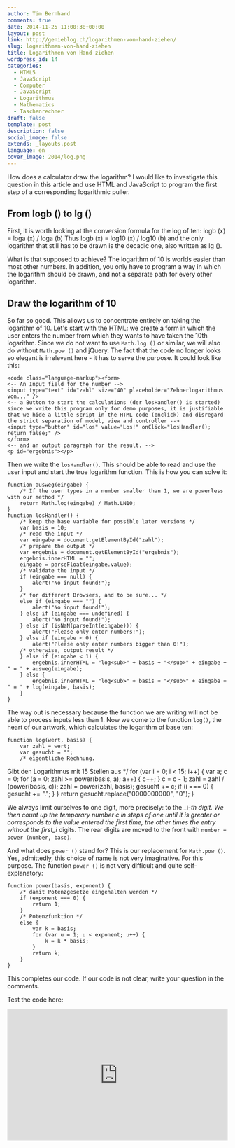 ```yaml
---
author: Tim Bernhard
comments: true
date: 2014-11-25 11:00:38+00:00
layout: post
link: http://genieblog.ch/logarithmen-von-hand-ziehen/
slug: logarithmen-von-hand-ziehen
title: Logarithmen von Hand ziehen
wordpress_id: 14
categories:
  - HTML5
  - JavaScript
  - Computer
  - JavaScript
  - Logarithmus
  - Mathematics
  - Taschenrechner
draft: false
template: post
description: false
social_image: false
extends: _layouts.post
language: en
cover_image: 2014/log.png
---
```


How does a calculator draw the logarithm? I would like to investigate this question in this article and use HTML and JavaScript to program the first step of a corresponding logarithmic puller.

## From logb () to lg ()

First, it is worth looking at the conversion formula for the log of ten: logb (x) = loga (x) / loga (b)
Thus logb (x) = log10 (x) / log10 (b) and the only logarithm that still has to be drawn is the decadic one, also written as lg ().

What is that supposed to achieve? The logarithm of 10 is worlds easier than most other numbers.
In addition, you only have to program a way in which the logarithm should be drawn, and not a separate path for every other logarithm.

## Draw the logarithm of 10

So far so good.
This allows us to concentrate entirely on taking the logarithm of 10. Let's start with the HTML: we create a form in which the user enters the number from which they wants to have taken the 10th logarithm.
Since we do not want to use `Math.log ()` or similar, we will also do without `Math.pow ()` and jQuery.
The fact that the code no longer looks so elegant is irrelevant here - it has to serve the purpose.
It could look like this:

    
    <code class="language-markup"><form> 
    <-- An Input field for the number --> 
    <input type="text" id="zahl" size="40" placeholder="Zehnerlogarithmus von..." /> 
    <-- a Button to start the calculations (der losHandler() is started) since we write this program only for demo purposes, it is justifiable that we hide a little script in the HTML code (onclick) and disregard the strict separation of model, view and controller --> 
    <input type="button" id="los" value="Los!" onClick="losHandler(); return false;" /> 
    </form>
    <-- and an output paragraph for the result. --> 
    <p id="ergebnis"></p>

Then we write the `losHandler()`. This should be able to read and use the user input and start the true logarithm function.
This is how you can solve it:

    
    function ausweg(eingabe) {
        /* If the user types in a number smaller than 1, we are powerless with our method */
        return Math.log(eingabe) / Math.LN10;
    }
    function losHandler() {
        /* keep the base variable for possible later versions */
        var basis = 10;
        /* read the input */
        var eingabe = document.getElementById("zahl");
        /* prepare the output */
        var ergebnis = document.getElementById("ergebnis");
        ergebnis.innerHTML = "";
        eingabe = parseFloat(eingabe.value);
        /* validate the input */
        if (eingabe === null) {
            alert("No input found!");
        }
        /* for different Browsers, and to be sure... */
        else if (eingabe === "") {
            alert("No input found!");
        } else if (eingabe === undefined) {
            alert("No input found!");
        } else if (isNaN(parseInt(eingabe))) {
            alert("Please only enter numbers!");
        } else if (eingabe < 0) {
            alert("Please only enter numbers bigger than 0!");
        /* otherwise, output result */
        } else if (eingabe < 1) {
            ergebnis.innerHTML = "log<sub>" + basis + "</sub>" + eingabe + " = " + ausweg(eingabe);
        } else {
            ergebnis.innerHTML = "log<sub>" + basis + "</sub>" + eingabe + " = " + log(eingabe, basis);
        }
    }

The way out is necessary because the function we are writing will not be able to process inputs less than 1.
Now we come to the function `log()`, the heart of our artwork, which calculates the logarithm of base ten:

    
    function log(wert, basis) {
        var zahl = wert;
        var gesucht = "";
        /* eigentliche Rechnung.
Gibt den Logarithmus mit 15 Stellen aus */
        for (var i = 0; i < 15; i++) {
            var a; c = 0;
            for (a = 0; zahl >= power(basis, a); a++) {
                c++;
            }
            c = c - 1;
            zahl = zahl / (power(basis, c));
            zahl = power(zahl, basis);
            gesucht += c;
            if (i === 0) {
                gesucht += ".";
            }
        }
        return gesucht.replace("0000000000", "0");
    }

We always limit ourselves to one digit, more precisely: to the _i-_th digit.
We then count up the temporary number c in steps of one until it is greater or corresponds to the value entered the first time, the other times the entry without the first_i_ digits.
The rear digits are moved to the front with `number = power (number, base)`.

And what does `power ()` stand for? This is our replacement for `Math.pow ()`. Yes, admittedly, this choice of name is not very imaginative.
For this purpose.
The function `power ()` is not very difficult and quite self-explanatory:

    
    function power(basis, exponent) {
        /* damit Potenzgesetze eingehalten werden */
        if (exponent === 0) {
            return 1;
        }
        /* Potenzfunktion */
        else {
            var k = basis;
            for (var u = 1; u < exponent; u++) {
                k = k * basis;
            }
            return k;
        }
    }

This completes our code.
If our code is not clear, write your question in the comments.

Test the code here:
<iframe src="http://jsfiddle.net/BernhardWebstudio/vx7m21nd/16/embedded/result,js,html" allowfullscreen="allowfullscreen" width="100%" height="300" frameborder="0"></iframe>
